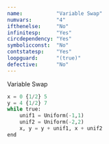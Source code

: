 ```yaml
---
name:           "Variable Swap"
numvars:        "4"
ifthenelse:     "No"
infinitesp:     "Yes"
circdependency: "Yes"
symbolicconst:  "No"
contstatesp:    "Yes"
loopguard:      "(true)"
defective:      "No"
---
```


Variable Swap

```python
x = 0 {1/2} 5
y = 4 {1/2} 7
while true:
    unif1 = Uniform(-1,1)
    unif2 = Uniform(-2,2)
    x, y = y + unif1, x + unif2
end
```
